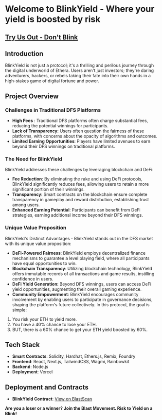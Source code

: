 # Welcome to BlinkYield - Where your yield is boosted by risk
## [Try Us Out - Don't Blink](https://blinkyield.vercel.app/)

## Introduction

BlinkYield is not just a protocol; it's a thrilling and perilous journey through the digital underworld of Ethera. Users aren't just investors; they're daring adventurers, hackers, or rebels taking their fate into their own hands in a high-stakes game of digital fortune and power.

## Project Overview

### Challenges in Traditional DFS Platforms

- **High Fees** : Traditional DFS platforms often charge substantial fees, reducing the potential winnings for participants.
- **Lack of Transparency**: Users often question the fairness of these platforms, with concerns about the opacity of algorithms and outcomes.
- **Limited Earning Opportunities**: Players have limited avenues to earn beyond their DFS winnings on traditional platforms.

### The Need for BlinkYield
BlinkYield addresses these challenges by leveraging blockchain and DeFi:

- **Fee Reduction**: By eliminating the rake and using DeFi protocols, BlinkYield significantly reduces fees, allowing users to retain a more significant portion of their winnings.
- **Transparency**: Smart contracts on the blockchain ensure complete transparency in gameplay and reward distribution, establishing trust among users.
- **Enhanced Earning Potential**: Participants can benefit from DeFi strategies, earning additional income beyond their DFS winnings.


### Unique Value Proposition
BlinkYield's Distinct Advantages - BlinkYield stands out in the DFS market with its unique value proposition:
- **DeFi-Powered Fairness**: BlinkYield employs decentralized finance mechanisms to guarantee a level playing field, where all participants have equal opportunities to win.
- **Blockchain Transparency**: Utilizing blockchain technology, BlinkYield offers immutable records of all transactions and game results, instilling confidence in users.
- **DeFi Yield Generation**: Beyond DFS winnings, users can access DeFi yield opportunities, augmenting their overall gaming experience.
- **Community Empowerment**: BlinkYield encourages community involvement by enabling users to participate in governance decisions, shaping the platform's future collectively.
In this protocol, the goal is simple:
1. You risk your ETH to yield more.
2. You have a 40% chance to lose your ETH.
3. BUT, there is a 60% chance to get your ETH yield boosted by 60%. 

## Tech Stack

- **Smart Contracts**: Solidity, Hardhat, Ethers.js, Remix, Foundry
- **Frontend**: React, Next.js, TailwindCSS, Wagmi, Rainbowkit
- **Backend**: Node.js
- **Deployment**: Vercel

## Deployment and Contracts

- **BlinkYield Contract**: [View on BlastScan](https://testnet.blastscan.io/address/0xf1ba75f85608654D9B7bFe68C9257F7BAEBfa9E9/contract/168587773/readContract)

**Are you a loser or a winner? 
Join the Blast Movement. 
Risk to Yield on a Blink!**
